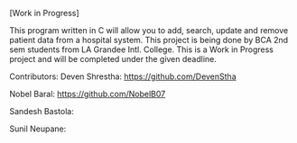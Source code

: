 [Work in Progress]

This program written in C will allow you to add, search, update and remove patient data from a hospital system.
This project is being done by BCA 2nd sem students from LA Grandee Intl. College.
This is a Work in Progress project and will be completed under the given deadline.

Contributors:
Deven Shrestha: https://github.com/DevenStha

Nobel Baral: https://github.com/NobelB07

Sandesh Bastola: 

Sunil Neupane:
